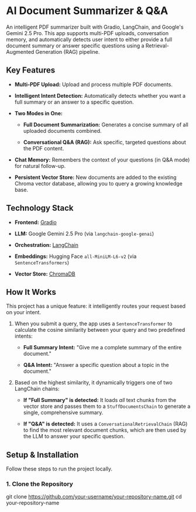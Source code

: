 #  AI Document Summarizer & Q&A

An intelligent PDF summarizer built with Gradio, LangChain, and Google's Gemini 2.5 Pro. This app supports multi-PDF uploads, conversation memory, and automatically detects user intent to either provide a full document summary or answer specific questions using a Retrieval-Augmented Generation (RAG) pipeline.

##  Key Features

* **Multi-PDF Upload:** Upload and process multiple PDF documents.

* **Intelligent Intent Detection:** Automatically detects whether you want a full summary or an answer to a specific question.

* **Two Modes in One:**

  * **Full Document Summarization:** Generates a concise summary of all uploaded documents combined.

  * **Conversational Q&A (RAG):** Ask specific, targeted questions about the PDF content.

* **Chat Memory:** Remembers the context of your questions (in Q&A mode) for natural follow-up.

* **Persistent Vector Store:** New documents are added to the existing Chroma vector database, allowing you to query a growing knowledge base.

##  Technology Stack

* **Frontend:** [Gradio](https://www.gradio.app/)

* **LLM:** Google Gemini 2.5 Pro (via `langchain-google-genai`)

* **Orchestration:** [LangChain](https://www.langchain.com/)

* **Embeddings:** Hugging Face `all-MiniLM-L6-v2` (via `SentenceTransformers`)

* **Vector Store:** [ChromaDB](https://www.trychroma.com/)

##  How It Works

This project has a unique feature: it intelligently routes your request based on your intent.

1. When you submit a query, the app uses a `SentenceTransformer` to calculate the cosine similarity between your query and two predefined intents:

   * **Full Summary Intent:** "Give me a complete summary of the entire document."

   * **Q&A Intent:** "Answer a specific question about a topic in the document."

2. Based on the highest similarity, it dynamically triggers one of two LangChain chains:

   * **If "Full Summary" is detected:** It loads *all* text chunks from the vector store and passes them to a `StuffDocumentsChain` to generate a single, comprehensive summary.

   * **If "Q&A" is detected:** It uses a `ConversationalRetrievalChain` (RAG) to find the most relevant document chunks, which are then used by the LLM to answer your specific question.

##  Setup & Installation

Follow these steps to run the project locally.

### 1. Clone the Repository

git clone https://github.com/your-username/your-repository-name.git cd your-repository-name
